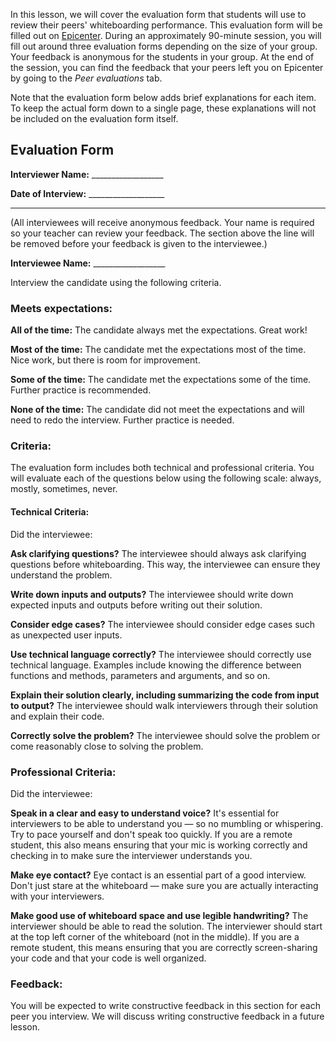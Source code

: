 In this lesson, we will cover the evaluation form that students will use to review their peers' whiteboarding performance. This evaluation form will be filled out on [Epicenter](https://epicenter.epicodus.com/peer_evaluations/new). During an approximately 90-minute session, you will fill out around three evaluation forms depending on the size of your group. Your feedback is anonymous for the students in your group. At the end of the session, you can find the feedback that your peers left you on Epicenter by going to the _Peer evaluations_ tab.

Note that the evaluation form below adds brief explanations for each item. To keep the actual form down to a single page, these explanations will not be included on the evaluation form itself.

## Evaluation Form

**Interviewer Name:** __________________

**Date of Interview:** ___________________

_ _ _

(All interviewees will receive anonymous feedback. Your name is required so your teacher can review your feedback. The section above the line will be removed before your feedback is given to the interviewee.)
 
**Interviewee Name:** __________________

Interview the candidate using the following criteria.

### Meets expectations:

**All of the time:** The candidate always met the expectations. Great work!

**Most of the time:** The candidate met the expectations most of the time. Nice work, but there is room for improvement.

**Some of the time:** The candidate met the expectations some of the time. Further practice is recommended. 

**None of the time:** The candidate did not meet the expectations and will need to redo the interview. Further practice is needed.

### Criteria:

The evaluation form includes both technical and professional criteria. You will evaluate each of the questions below using the following scale: always, mostly, sometimes, never.

#### Technical Criteria:

Did the interviewee:

**Ask clarifying questions?** The interviewee should always ask clarifying questions before whiteboarding. This way, the interviewee can ensure they understand the problem.

**Write down inputs and outputs?** The interviewee should write down expected inputs and outputs before writing out their solution.

**Consider edge cases?** The interviewee should consider edge cases such as unexpected user inputs.

**Use technical language correctly?** The interviewee should correctly use technical language. Examples include knowing the difference between functions and methods, parameters and arguments, and so on.

**Explain their solution clearly, including summarizing the code from input to output?** The interviewee should walk interviewers through their solution and explain their code.

**Correctly solve the problem?** The interviewee should solve the problem or come reasonably close to solving the problem.

### Professional Criteria:

Did the interviewee:

**Speak in a clear and easy to understand voice?** It's essential for interviewers to be able to understand you — so no mumbling or whispering. Try to pace yourself and don't speak too quickly. If you are a remote student, this also means ensuring that your mic is working correctly and checking in to make sure the interviewer understands you.

**Make eye contact?** Eye contact is an essential part of a good interview. Don't just stare at the whiteboard — make sure you are actually interacting with your interviewers.

**Make good use of whiteboard space and use legible handwriting?** The interviewer should be able to read the solution. The interviewer should start at the top left corner of the whiteboard (not in the middle). If you are a remote student, this means ensuring that you are correctly screen-sharing your code and that your code is well organized.

### Feedback:

You will be expected to write constructive feedback in this section for each peer you interview. We will discuss writing constructive feedback in a future lesson.